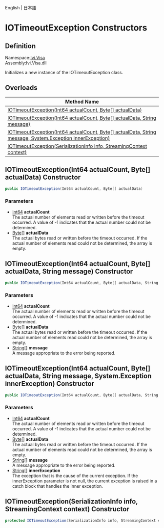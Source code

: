 English | 日本語

# IOTimeoutException Constructors

## Definition
Namespace:[Ivi.Visa](../Visa.md)<BR>
Assembly:Ivi.Visa.dll<BR>

Initializes a new instance of the IOTimeoutException class.

## Overloads

|Method Name|
|---|
|[IOTimeoutException(Int64 actualCount, Byte[] actualData)](#IOTimeoutExceptionInt64-actualCount-Byte-actualData-Constructor)|
|[IOTimeoutException(Int64 actualCount, Byte[] actualData, String message)](#IOTimeoutExceptionInt64-actualCount-Byte-actualData-String-message-Constructor)|
|[IOTimeoutException(Int64 actualCount, Byte[] actualData, String message, System.Exception innerException)](#IOTimeoutExceptionInt64-actualCount-Byte-actualData-String-message-SystemException-innerException-Constructor)|
|[IOTimeoutException(SerializationInfo info, StreamingContext context)](#IOTimeoutExceptionSerializationInfo-info-StreamingContext-context-Constructor)|

## IOTimeoutException(Int64 actualCount, Byte[] actualData) Constructor
```C#
public IOTimeoutException(Int64 actualCount, Byte[] actualData)
```
### Parameters
- [Int64](https://learn.microsoft.com/ja-jp/dotnet/api/system.int64) **actualCount**<BR>The actual number of elements read or written before the timeout occurred.  A value of -1 indicates that the actual number could not be determined.
- [Byte](https://learn.microsoft.com/ja-jp/dotnet/api/system.byte)[] **actualData**<BR>The actual bytes read or written before the timeout occurred.  If the actual number of elements read could not be determined, the array is empty.

## IOTimeoutException(Int64 actualCount, Byte[] actualData, String message) Constructor
```C#
public IOTimeoutException(Int64 actualCount, Byte[] actualData, String message)
```
### Parameters
- [Int64](https://learn.microsoft.com/ja-jp/dotnet/api/system.int64) **actualCount**<BR>The actual number of elements read or written before the timeout occurred.  A value of -1 indicates that the actual number could not be determined.
- [Byte](https://learn.microsoft.com/ja-jp/dotnet/api/system.byte)[] **actualData**<BR>The actual bytes read or written before the timeout occurred.  If the actual number of elements read could not be determined, the array is empty.
- [String](https://learn.microsoft.com/ja-jp/dotnet/api/system.string)[] **message**<BR>A message appropriate to the error being reported.

## IOTimeoutException(Int64 actualCount, Byte[] actualData, String message, System.Exception innerException) Constructor
```C#
public IOTimeoutException(Int64 actualCount, Byte[] actualData, String message, System.Exception innerException)
```
### Parameters
- [Int64](https://learn.microsoft.com/ja-jp/dotnet/api/system.int64) **actualCount**<BR>The actual number of elements read or written before the timeout occurred.  A value of -1 indicates that the actual number could not be determined.
- [Byte](https://learn.microsoft.com/ja-jp/dotnet/api/system.byte)[] **actualData**<BR>The actual bytes read or written before the timeout occurred.  If the actual number of elements read could not be determined, the array is empty.
- [String](https://learn.microsoft.com/ja-jp/dotnet/api/system.string)[] **message**<BR>A message appropriate to the error being reported.
- [String](https://learn.microsoft.com/ja-jp/dotnet/api/system.exception)[] **innerException**<BR>The exception that is the cause of the current exception. If the innerException parameter is not null, the current exception is raised in a catch block that handles the inner exception.

## IOTimeoutException(SerializationInfo info, StreamingContext context) Constructor
```C#
protected IOTimeoutException(SerializationInfo info, StreamingContext context)
```
